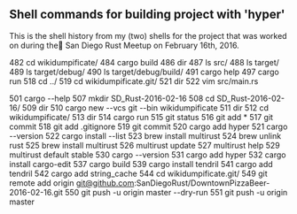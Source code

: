 ## Shell commands for building project with 'hyper' ##

This is the shell history from my (two) shells for the project that was worked
on during the ٰSan Diego Rust Meetup on February 16th, 2016.

  482  cd wikidumpificate/
  484  cargo build
  486  dir
  487  ls src/
  488  ls target/
  489  ls target/debug/
  490  ls target/debug/build/
  491  cargo help
  497  cargo run
  518  cd ../
  519  cd wikidumpificate.git/
  521  dir
  522  vim src/main.rs 

  501  cargo --help
  507  mkdir SD_Rust-2016-02-16
  508  cd SD_Rust-2016-02-16/
  509  dir
  510  cargo new --vcs git --bin wikidumpificate
  511  dir
  512  cd wikidumpificate/
  513  dir
  514  cargo run
  515  git status
  516  git add *
  517  git commit
  518  git add .gitignore
  519  git commit
  520  cargo add hyper
  521  cargo --version
  522  cargo install --list
  523  brew install multirust
  524  brew unlink rust
  525  brew install multirust
  526  multirust update
  527  multirust help
  529  multirust default stable
  530  cargo --version
  531  cargo add hyper
  532  cargo install cargo-edit
  537  cargo build
  539  cargo install tendril
  541  cargo add tendril
  542  cargo add string_cache
  544  cd wikidumpificate.git/
  549  git remote add origin git@github.com:SanDiegoRust/DowntownPizzaBeer-2016-02-16.git
  550  git push -u origin master --dry-run
  551  git push -u origin master
